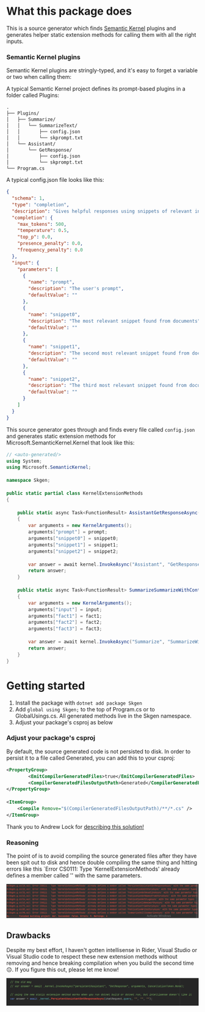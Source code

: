 # What this package does
This is a source generator which finds [Semantic Kernel](https://github.com/microsoft/semantic-kernel) plugins and generates helper static extension methods for calling them with all the right inputs.

### Semantic Kernel plugins
Semantic Kernel plugins are stringly-typed, and it's easy to forget a variable or two when calling them:

A typical Semantic Kernel project defines its prompt-based plugins in a folder called Plugins:
```
.
├── Plugins/
│   ├── Summarize/
│   │   └── SummarizeText/
│   │       ├── config.json
│   │       └── skprompt.txt
│   └── Assistant/
│       └── GetResponse/
│           ├── config.json
│           └── skprompt.txt
└── Program.cs
```

A typical config.json file looks like this:
```json
{
  "schema": 1,
  "type": "completion",
  "description": "Gives helpful responses using snippets of relevant information",
  "completion": {
    "max_tokens": 500,
    "temperature": 0.5,
    "top_p": 0.0,
    "presence_penalty": 0.0,
    "frequency_penalty": 0.0
  },
  "input": {
    "parameters": [
      {
        "name": "prompt",
        "description": "The user's prompt",
        "defaultValue": ""
      },
      {
        "name": "snippet0",
        "description": "The most relevant snippet found from documents",
        "defaultValue": ""
      },
      {
        "name": "snippet1",
        "description": "The second most relevant snippet found from documents",
        "defaultValue": ""
      },
      {
        "name": "snippet2",
        "description": "The third most relevant snippet found from documents",
        "defaultValue": ""
      }
    ]
  }
}
```

This source generator goes through and finds every file called `config.json` and generates static extension methods for Microsoft.SemanticKernel.Kernel that look like this:
```csharp
// <auto-generated/>
using System;
using Microsoft.SemanticKernel;

namespace Skgen;

public static partial class KernelExtensionMethods
{
    
    public static async Task<FunctionResult> AssistantGetResponseAsync(this Kernel kernel, string prompt = "", string snippet0 = "", string snippet1 = "", string snippet2 = "", CancellationToken cancellationToken = default(CancellationToken))
    {
        var arguments = new KernelArguments();
        arguments["prompt"] = prompt;
		arguments["snippet0"] = snippet0;
		arguments["snippet1"] = snippet1;
		arguments["snippet2"] = snippet2;
    
        var answer = await kernel.InvokeAsync("Assistant", "GetResponse", arguments, cancellationToken);
        return answer;
    }

    public static async Task<FunctionResult> SummarizeSummarizeWithContextAsync(this Kernel kernel, string input = "", string fact1 = "", string fact2 = "", string fact3 = "", CancellationToken cancellationToken = default(CancellationToken))
    {
        var arguments = new KernelArguments();
        arguments["input"] = input;
		arguments["fact1"] = fact1;
		arguments["fact2"] = fact2;
		arguments["fact3"] = fact3;
    
        var answer = await kernel.InvokeAsync("Summarize", "SummarizeWithContext", arguments, cancellationToken);
        return answer;
    }
}

```

# Getting started
1. Install the package with `dotnet add package Skgen`
2. Add `global using Skgen;` to the top of Program.cs or to GlobalUsings.cs. All generated methods live in the Skgen namespace.
3. Adjust your package's csproj as below

### Adjust your package's csproj
By default, the source generated code is not persisted to disk. In order to persist it to a file called Generated, you can add this to your csproj:

```xml
<PropertyGroup>
        <EmitCompilerGeneratedFiles>true</EmitCompilerGeneratedFiles>
        <CompilerGeneratedFilesOutputPath>Generated</CompilerGeneratedFilesOutputPath>
</PropertyGroup>

<ItemGroup>
    <Compile Remove="$(CompilerGeneratedFilesOutputPath)/**/*.cs" />
</ItemGroup>
```
Thank you to Andrew Lock for [describing this solution!](https://andrewlock.net/creating-a-source-generator-part-6-saving-source-generator-output-in-source-control/)

### Reasoning
The point of <Compile Remove="$(CompilerGeneratedFilesOutputPath)/**/*.cs" /> is to avoid compiling the source generated files after they have been spit out to disk and hence double compiling the same thing and hitting errors like this `Error CS0111: Type 'KernelExtensionMethods' already defines a member called '' with the same parameters.

![Error CS0111: Type 'KernelExtensionMethods' already defines a member called '' with the same parameters](./readme/image.png)

## Drawbacks
Despite my best effort, I haven't gotten intellisense in Rider, Visual Studio or Visual Studio code to respect these new extension methods without removing <Compile Remove="$(CompilerGeneratedFilesOutputPath)/**/*.cs" /> and hence breaking compilation when you build the second time😔. If you figure this out, please let me know!

![Intellisense shows red squiggles on the new methods even though they work](./readme/brokenintellisense.png)


